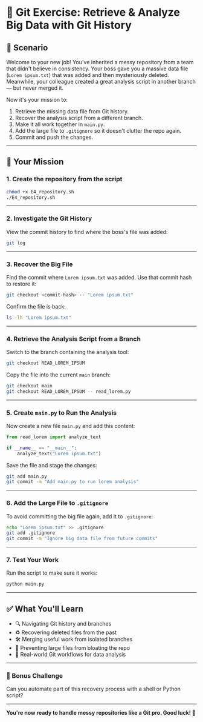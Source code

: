 
# 📝 Git Exercise: Retrieve & Analyze Big Data with Git History

## 🔧 Scenario
Welcome to your new job! You've inherited a messy repository from a team that didn't believe in consistency. Your boss gave you a massive data file (`Lorem ipsum.txt`) that was added and then mysteriously deleted. Meanwhile, your colleague created a great analysis script in another branch — but never merged it.

Now it's your mission to:
1. Retrieve the missing data file from Git history.
2. Recover the analysis script from a different branch.
3. Make it all work together in `main.py`.
4. Add the large file to `.gitignore` so it doesn't clutter the repo again.
5. Commit and push the changes.

---

## 🚀 Your Mission

### 1. Create the repository from the script
```bash
chmod +x E4_repository.sh
./E4_repository.sh
```

---

### 2. Investigate the Git History

View the commit history to find where the boss's file was added:
```bash
git log
```

---

### 3. Recover the Big File

Find the commit where `Lorem ipsum.txt` was added. Use that commit hash to restore it:
```bash
git checkout <commit-hash> -- "Lorem ipsum.txt"
```

Confirm the file is back:
```bash
ls -lh "Lorem ipsum.txt"
```

---

### 4. Retrieve the Analysis Script from a Branch

Switch to the branch containing the analysis tool:
```bash
git checkout READ_LOREM_IPSUM
```

Copy the file into the current `main` branch:
```bash
git checkout main
git checkout READ_LOREM_IPSUM -- read_lorem.py
```

---

### 5. Create `main.py` to Run the Analysis

Now create a new file `main.py` and add this content:
```python
from read_lorem import analyze_text

if __name__ == "__main__":
    analyze_text("Lorem ipsum.txt")
```

Save the file and stage the changes:
```bash
git add main.py
git commit -m "Add main.py to run lorem analysis"
```

---

### 6. Add the Large File to `.gitignore`

To avoid committing the big file again, add it to `.gitignore`:
```bash
echo "Lorem ipsum.txt" >> .gitignore
git add .gitignore
git commit -m "Ignore big data file from future commits"
```

---

### 7. Test Your Work

Run the script to make sure it works:
```bash
python main.py
```

---

## ✅ What You'll Learn

- 🔍 Navigating Git history and branches  
- ♻️ Recovering deleted files from the past  
- 🛠 Merging useful work from isolated branches  
- 🚫 Preventing large files from bloating the repo  
- 🧠 Real-world Git workflows for data analysis  

---

### 🎯 Bonus Challenge
Can you automate part of this recovery process with a shell or Python script?

---

**You're now ready to handle messy repositories like a Git pro. Good luck! 🚀**
